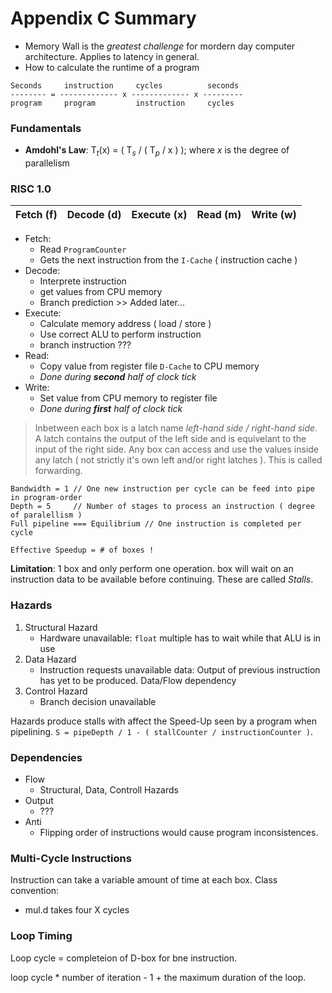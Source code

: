 # Appendix C Summary
- Memory Wall is the _greatest challenge_ for mordern day computer architecture. Applies to latency in general.
- How to calculate the runtime of a program
```
Seconds     instruction     cycles          seconds
-------- = ------------- x ------------- x ---------
program     program         instruction     cycles
```

### Fundamentals
- **Amdohl's Law**:  T<sub>_t_</sub>(x) = ( T<sub>_s_</sub> / ( T<sub>_p_</sub> / x ) ); where _x_ is the degree of parallelism

### RISC 1.0
Fetch (f) | Decode (d) | Execute (x) | Read (m) | Write (w)
----------|------------|-------------|----------|-----------

- Fetch:
   - Read `ProgramCounter`
   - Gets the next instruction from the `I-Cache` ( instruction cache )
- Decode: 
  - Interprete instruction
  - get values from CPU memory
  - Branch prediction >> Added later...
- Execute:
  - Calculate memory address ( load / store )
  - Use correct ALU to perform instruction
  - branch instruction ???
- Read: 
   - Copy value from register file `D-Cache` to CPU memory
   - _Done during __second__ half of clock tick_
- Write:
   - Set value from CPU memory to register file
   - _Done during __first__ half of clock tick_

> Inbetween each box is a latch name _left-hand side / right-hand side_. A latch contains the output of the left side and is equivelant to the input of the right side. Any box can access and use the values inside any latch ( not strictly it's own left and/or right latches ). This is called forwarding.

```
Bandwidth = 1 // One new instruction per cycle can be feed into pipe in program-order
Depth = 5     // Number of stages to process an instruction ( degree of paralellism )
Full pipeline === Equilibrium // One instruction is completed per cycle

Effective Speedup = # of boxes !
```

__Limitation__: 1 box and only perform one operation. box will wait on an instruction data to be available before continuing. These are called _Stalls_.

### Hazards
1. Structural Hazard
   - Hardware unavailable: `float` multiple has to wait while that ALU is in use
2. Data Hazard
   - Instruction requests unavailable data: Output of previous instruction has yet to be produced. Data/Flow dependency
3. Control Hazard
   - Branch decision unavailable

Hazards produce stalls with affect the Speed-Up seen by a program when pipelining. `S = pipeDepth / 1 - ( stallCounter / instructionCounter )`.

### Dependencies
- Flow
   - Structural, Data, Controll Hazards
- Output
   - ???
- Anti
   - Flipping order of instructions would cause program inconsistences.
   
### Multi-Cycle Instructions
Instruction can take a variable amount of time at each box. Class convention:
- mul.d takes four X cycles

### Loop Timing
Loop cycle = completeion of D-box for bne instruction.

loop cycle * number of iteration - 1 + the maximum duration of the loop. 

